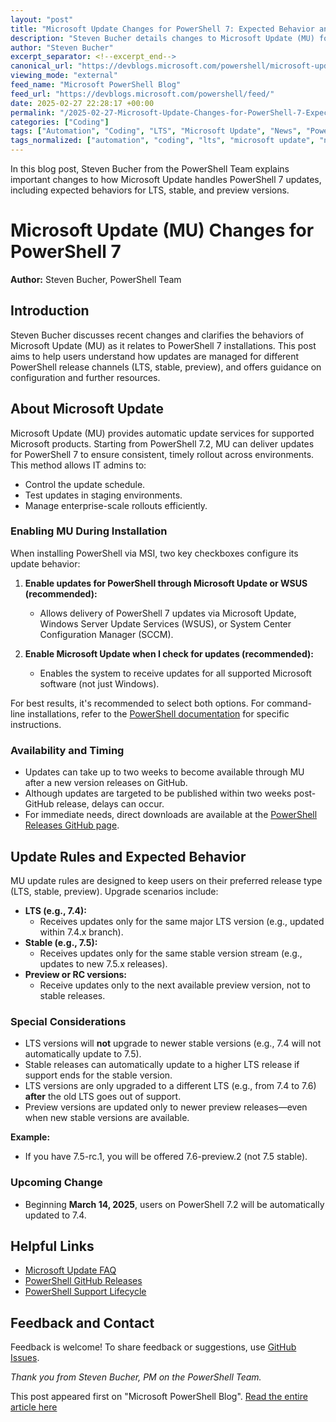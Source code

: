 ```yaml
---
layout: "post"
title: "Microsoft Update Changes for PowerShell 7: Expected Behavior and Update Rules"
description: "Steven Bucher details changes to Microsoft Update (MU) for PowerShell 7, outlining how updates are handled for LTS, stable, and preview releases, guidance for enabling MU, and timing of releases. The post clarifies update scenarios and provides resources for further information."
author: "Steven Bucher"
excerpt_separator: <!--excerpt_end-->
canonical_url: "https://devblogs.microsoft.com/powershell/microsoft-update-changes-for-powershell-7/"
viewing_mode: "external"
feed_name: "Microsoft PowerShell Blog"
feed_url: "https://devblogs.microsoft.com/powershell/feed/"
date: 2025-02-27 22:28:17 +00:00
permalink: "/2025-02-27-Microsoft-Update-Changes-for-PowerShell-7-Expected-Behavior-and-Update-Rules.html"
categories: ["Coding"]
tags: ["Automation", "Coding", "LTS", "Microsoft Update", "News", "PowerShell", "PowerShell Installation", "Preview Releases", "SCCM", "Stable Releases", "Update Process", "Versioning", "Windows Server Update Services", "Windows Updates", "WSUS"]
tags_normalized: ["automation", "coding", "lts", "microsoft update", "news", "powershell", "powershell installation", "preview releases", "sccm", "stable releases", "update process", "versioning", "windows server update services", "windows updates", "wsus"]
---
```


In this blog post, Steven Bucher from the PowerShell Team explains important changes to how Microsoft Update handles PowerShell 7 updates, including expected behaviors for LTS, stable, and preview versions.<!--excerpt_end-->

# Microsoft Update (MU) Changes for PowerShell 7

**Author:** Steven Bucher, PowerShell Team

## Introduction

Steven Bucher discusses recent changes and clarifies the behaviors of Microsoft Update (MU) as it relates to PowerShell 7 installations. This post aims to help users understand how updates are managed for different PowerShell release channels (LTS, stable, preview), and offers guidance on configuration and further resources.

## About Microsoft Update

Microsoft Update (MU) provides automatic update services for supported Microsoft products. Starting from PowerShell 7.2, MU can deliver updates for PowerShell 7 to ensure consistent, timely rollout across environments. This method allows IT admins to:

- Control the update schedule.
- Test updates in staging environments.
- Manage enterprise-scale rollouts efficiently.

### Enabling MU During Installation

When installing PowerShell via MSI, two key checkboxes configure its update behavior:

1. **Enable updates for PowerShell through Microsoft Update or WSUS (recommended):**
   - Allows delivery of PowerShell 7 updates via Microsoft Update, Windows Server Update Services (WSUS), or System Center Configuration Manager (SCCM).

2. **Enable Microsoft Update when I check for updates (recommended):**
   - Enables the system to receive updates for all supported Microsoft software (not just Windows).

For best results, it's recommended to select both options. For command-line installations, refer to the [PowerShell documentation](https://learn.microsoft.com/powershell/scripting/install/installing-powershell-on-windows#install-the-msi-package-from-the-command-line) for specific instructions.

### Availability and Timing

- Updates can take up to two weeks to become available through MU after a new version releases on GitHub.
- Although updates are targeted to be published within two weeks post-GitHub release, delays can occur.
- For immediate needs, direct downloads are available at the [PowerShell Releases GitHub page](https://github.com/PowerShell/PowerShell/releases/).

## Update Rules and Expected Behavior

MU update rules are designed to keep users on their preferred release type (LTS, stable, preview). Upgrade scenarios include:

- **LTS (e.g., 7.4):**
  - Receives updates only for the same major LTS version (e.g., updated within 7.4.x branch).
- **Stable (e.g., 7.5):**
  - Receives updates only for the same stable version stream (e.g., updates to new 7.5.x releases).
- **Preview or RC versions:**
  - Receive updates only to the next available preview version, not to stable releases.

### Special Considerations

- LTS versions will **not** upgrade to newer stable versions (e.g., 7.4 will not automatically update to 7.5).
- Stable releases can automatically update to a higher LTS release if support ends for the stable version.
- LTS versions are only upgraded to a different LTS (e.g., from 7.4 to 7.6) **after** the old LTS goes out of support.
- Preview versions are updated only to newer preview releases—even when new stable versions are available.

**Example:**

- If you have 7.5-rc.1, you will be offered 7.6-preview.2 (not 7.5 stable).

### Upcoming Change

- Beginning **March 14, 2025**, users on PowerShell 7.2 will be automatically updated to 7.4.

## Helpful Links

- [Microsoft Update FAQ](https://learn.microsoft.com/powershell/scripting/install/microsoft-update-faq)
- [PowerShell GitHub Releases](https://github.com/PowerShell/PowerShell/releases/)
- [PowerShell Support Lifecycle](https://learn.microsoft.com/powershell/scripting/install/powershell-support-lifecycle)

## Feedback and Contact

Feedback is welcome! To share feedback or suggestions, use [GitHub Issues](https://github.com/PowerShell/PowerShell/issues/).

*Thank you from Steven Bucher, PM on the PowerShell Team.*

This post appeared first on "Microsoft PowerShell Blog". [Read the entire article here](https://devblogs.microsoft.com/powershell/microsoft-update-changes-for-powershell-7/)
